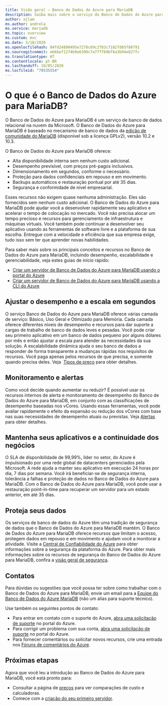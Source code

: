 ```yaml
---
title: Visão geral – Banco de Dados do Azure para MariaDB
description: Saiba mais sobre o serviço do Banco de Dados do Azure para MariaDB, um serviço de banco de dados relacional na nuvem da Microsoft baseada no MySQL Community Edition.
author: ajlam
ms.author: andrela
ms.service: mariadb
ms.topic: overview
ms.custom: mvc
ms.date: 3/18/2020
ms.openlocfilehash: 84fd24890495e7278c69c2f83c7182fd65f86791
ms.sourcegitcommit: eb6bef1274b9e6390c7a77ff69bf6a3b94e827fc
ms.translationtype: HT
ms.contentlocale: pt-BR
ms.lasthandoff: 10/05/2020
ms.locfileid: "79535554"
---
```

# <a name="what-is-azure-database-for-mariadb"></a>O que é o Banco de Dados do Azure para MariaDB?

O Banco de Dados do Azure para MariaDB é um serviço de banco de dados relacional na nuvem da Microsoft. O Banco de Dados do Azure para MariaDB é baseado no mecanismo de banco de dados da [edição de comunidade do MariaDB](https://mariadb.org/download/) (disponível sob a licença GPLv2), versão 10.2 e 10.3.

O Banco de Dados do Azure para MariaDB oferece:

- Alta disponibilidade interna sem nenhum custo adicional.
- Desempenho previsível, com preços pré-pagos inclusivos.
- Dimensionamento em segundos, conforme o necessário.
- Proteção para dados confidenciais em repouso e em movimento.
- Backups automáticos e restauração pontual por até 35 dias.
- Segurança e conformidade de nível empresarial.

Esses recursos não exigem quase nenhuma administração. Eles são fornecidos sem nenhum custo adicional. O Banco de Dados do Azure para MariaDB pode ajudar você a desenvolver rapidamente seu aplicativo e acelerar o tempo de colocação no mercado. Você não precisa alocar um tempo precioso e recursos para gerenciamento de infraestrutura e máquinas virtuais. Você também pode continuar a desenvolver seu aplicativo usando as ferramentas de software livre e a plataforma de sua escolha. Entregue com a velocidade e eficiência que sua empresa exige, tudo isso sem ter que aprender novas habilidades.

Para saber mais sobre os principais conceitos e recursos no Banco de Dados do Azure para MariaDB, incluindo desempenho, escalabilidade e gerenciabilidade, veja estes guias de início rápido:

- [Criar um servidor de Banco de Dados do Azure para MariaDB usando o portal do Azure](quickstart-create-mariadb-server-database-using-azure-portal.md)
- [Criar um servidor de Banco de Dados do Azure para MariaDB usando a CLI do Azure](quickstart-create-mariadb-server-database-using-azure-cli.md)

<!--
For a set of Azure CLI samples, see:
- [Azure CLI samples for Azure Database for MariaDB](sample-scripts-azure-cli.md) 
-->

## <a name="adjust-performance-and-scale-within-seconds"></a>Ajustar o desempenho e a escala em segundos

O serviço Banco de Dados do Azure para MariaDB oferece várias camada de serviço: Básico, Uso Geral e Otimizado para Memória. Cada camada oferece diferentes níveis de desempenho e recursos para dar suporte a cargas de trabalho de banco de dados leves e pesadas. Você pode criar seu primeiro aplicativo em um banco de dados pequeno por alguns dólares por mês e então ajustar a escala para atender às necessidades da sua solução. A escalabilidade dinâmica ajuda o seu banco de dados a responder de forma transparente a mudanças rápidas nos requisitos de recursos. Você paga apenas pelos recursos de que precisa, e somente quando precisa deles. Veja  [Tipos de preço](concepts-pricing-tiers.md) para obter detalhes.

## <a name="monitoring-and-alerting"></a>Monitoramento e alertas

Como você decide quando aumentar ou reduzir? É possível usar os recursos internos de alerta e monitoramento de desempenho do Banco de Dados do Azure para MariaDB, em conjunto com as classificações de desempenho baseadas nos vCores. Usando essas ferramentas, você pode avaliar rapidamente o efeito da expansão ou redução dos vCores com base nas suas necessidades de desempenho atuais ou previstas. Veja [Alertas](howto-alert-metric.md) para obter detalhes.

## <a name="keep-your-app-and-business-running"></a>Mantenha seus aplicativos e a continuidade dos negócios

O SLA de disponibilidade de 99,99%, líder no setor, do Azure é impulsionado por uma rede global de datacenters gerenciados pela Microsoft. A rede ajuda a manter seu aplicativo em execução 24 horas por dia, 7 dias por semana. Você irá beneficiar-se de segurança interna, tolerância a falhas e proteção de dados no Banco de Dados do Azure para MariaDB. Com o Banco de Dados do Azure para MariaDB, você pode usar a restauração point-in-time para recuperar um servidor para um estado anterior, em até 35 dias.

## <a name="secure-your-data"></a>Proteja seus dados

Os serviços de banco de dados do Azure têm uma tradição de segurança de dados que o Banco de Dados do Azure para MariaDB mantém. O Banco de Dados do Azure para MariaDB oferece recursos que limitam o acesso, protegem dados em repouso e em movimento e ajudam você a monitorar a atividade. Visite a [Central de Confiabilidade do Azure](https://www.microsoft.com/trustcenter/security) para obter informações sobre a segurança da plataforma do Azure. Para obter mais informações sobre os recursos de segurança do Banco de Dados do Azure para MariaDB, confira a [visão geral de segurança](concepts-security.md).

## <a name="contacts"></a>Contatos

Para dúvidas ou sugestões que você possa ter sobre como trabalhar com o Banco de Dados do Azure para MariaDB, envie um email para a [Equipe do Banco de Dados do Azure MariaDB](mailto:AskAzureDBforMariaDB@service.microsoft.com) (não um alias para suporte técnico).

Use também os seguintes pontos de contato:
- Para entrar em contato com o suporte do Azure, [abra uma solicitação de suporte](https://portal.azure.com/?#blade/Microsoft_Azure_Support/HelpAndSupportBlade) no portal do Azure.
- Para corrigir um problema com sua conta, [abra uma solicitação de suporte](https://portal.azure.com/#blade/Microsoft_Azure_Support/HelpAndSupportBlade/newsupportrequest) no portal do Azure.
- Para fornecer comentários ou solicitar novos recursos, crie uma entrada nos [Fóruns de comentários do Azure](https://feedback.azure.com/forums/915439-azure-database-for-mariadb).

## <a name="next-steps"></a>Próximas etapas

Agora que você leu a introdução ao Banco de Dados do Azure para MariaDB, você está pronto para:
- Consultar a página de [preços](https://azure.microsoft.com/pricing/details/mariadb/) para ver comparações de custo e calculadoras. 
- Comece com a [criação do seu primeiro servidor](quickstart-create-mariadb-server-database-using-azure-portal.md).

<!--- - Build your first app using your preferred language: [Python](./connect-python.md) | [Node.JS](./connect-nodejs.md) | [Java](./connect-java.md) | [Ruby](./connect-ruby.md) | [PHP](./connect-php.md) | [.NET (C#)](./connect-csharp.md) | [Go](./connect-go.md) --->
